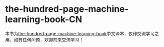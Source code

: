 # the-hundred-page-machine-learning-book-CN

本书为[the-hundred-page-machine-learning-book](http://themlbook.com)中文译本，仅作交流学习之用，如有任何问题，欢迎前来交流学习！
